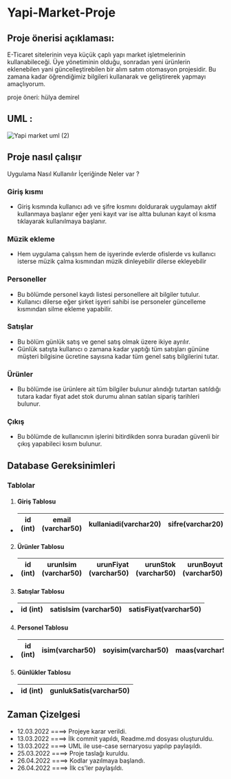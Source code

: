 # Yapi-Market-Proje
## Proje önerisi açıklaması:
E-Ticaret sitelerinin veya küçük çaplı yapı market işletmelerinin kullanabileceği. Üye yönetiminin olduğu, sonradan yeni ürünlerin eklenebilen yani güncelleştirebilen bir alım satım otomasyon projesidir. Bu zamana kadar öğrendiğimiz bilgileri kullanarak ve geliştirerek yapmayı amaçlıyorum.

proje öneri: hülya demirel

## UML :
![Yapi market uml (2)](https://user-images.githubusercontent.com/100669779/165162745-02798101-a73d-43b0-911a-4900adb5ebe6.png)
## Proje nasıl çalışır 
Uygulama Nasıl Kullanılır İçeriğinde Neler var ?

### Giriş kısmı 

+ Giriş kısmında kullanıcı adı ve şifre kısmını doldurarak uygulamayı aktif kullanmaya başlanır eğer yeni kayıt var ise altta bulunan kayıt ol kısma tıklayarak kullanılmaya başlanır.

### Müzik ekleme

+ Hem uygulama çalışsın hem de işyerinde evlerde ofislerde vs kullanıcı isterse müzik çalma kısmından müzik dinleyebilir dilerse ekleyebilir

### Personeller 

+ Bu bölümde personel kaydı listesi personellere ait bilgiler tutulur.
+ Kullanıcı dilerse eğer şirket işyeri sahibi ise personeler güncelleme kısmından silme ekleme yapabilir.

### Satışlar 

+ Bu bölüm günlük satış ve genel satış olmak üzere ikiye ayrılır.
+ Günlük satışta kullanıcı o zamana kadar yaptığı tüm satışları gününe müşteri bilgisine ücretine sayısına kadar tüm genel satış bilgilerini tutar.

### Ürünler 
+ Bu bölümde ise ürünlere ait tüm bilgiler bulunur alındığı tutartan satıldığı tutara kadar fiyat adet stok durumu alınan satılan sipariş tarihleri bulunur.

### Çıkış
+ Bu bölümde de kullanıcının işlerini bitirdikden sonra buradan güvenli bir çıkış yapabileci kısım bulunur.

## Database Gereksinimleri
### Tablolar
1. #### Giriş Tablosu
+ | id (int)           | email  (varchar50)          | kullaniadi(varchar20)  | sifre(varchar20)  |
  | ------------------ |:---------------------------:| ----------------------:| -----------------:|
2. #### Ürünler Tablosu
+ | id (int)           | urunIsim  (varchar50)       | urunFiyat (varchar50)  | urunStok (varchar50)  | urunBoyut (varchar50)  |
  | ------------------ |:---------------------------:| ----------------------:| -----------------:| -----------------:|
3. #### Satışlar Tablosu
+ | id (int)           | satisIsim (varchar50)      | satisFiyat(varchar50)  | 
  | ------------------ |:---------------------------:| ----------------------:| 
4. #### Personel Tablosu
+ | id (int)           | isim(varchar50)       | soyisim(varchar50)  | maas(varchar50)  | email(varchar50)  | telno(varchar50) | adres(varchar150)  |
  | ------------------ |:---------------------:| -------------------:| ----------------:| -----------------:| ----------------:| -------------------:|
5. #### Günlükler Tablosu
+ | id (int)           | gunlukSatis(varchar50)      | 
  | ------------------ |:---------------------------:|

## Zaman Çizelgesi
 
  + 12.03.2022 ====> Projeye karar verildi.
  + 13.03.2022 ====> İlk commit yapıldı, Readme.md dosyası oluşturuldu.
  + 13.03.2022 ====> UML ile use-case sernaryosu yapılıp paylaşıldı.
  + 25.03.2022 ====> Proje taslağı kuruldu.
  + 26.04.2022 ====> Kodlar yazılmaya başlandı.
  + 26.04.2022 ====> İlk cs'ler paylaşıldı.
  
